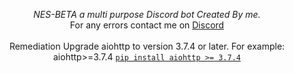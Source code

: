  

<p align="center">
  <i>NES-BETA a multi purpose Discord bot Created By me.</i><br>
  For any errors contact me on <a href="https://dsc.gg/ceylon"> Discord </a>
  <br><br>
  Remediation
  Upgrade aiohttp to version 3.7.4 or later. For example:
  aiohttp>=3.7.4
  <a href="https://pypi.org/project/aiohttp/3.7.4/" rel="nofollow"><code>pip install aiohttp &gt;= 3.7.4</code></a>
</p>

